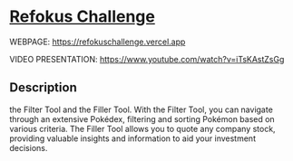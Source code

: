 # [Refokus Challenge](https://refokuschallenge.vercel.app/)

WEBPAGE: https://refokuschallenge.vercel.app

VIDEO PRESENTATION: https://www.youtube.com/watch?v=iTsKAstZsGg

## Description

the Filter Tool and the Filler Tool. With the Filter Tool, you can navigate through an extensive Pokédex, filtering and sorting Pokémon based on various criteria. The Filler Tool allows you to quote any company stock, providing valuable insights and information to aid your investment decisions.

